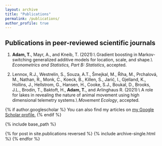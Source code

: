 ```yaml
---
layout: archive
title: "Publications"
permalink: /publications/
author_profile: true
---
```


Publications in peer-reviewed scientific journals
------

1. **Adam, T.**, Mayr, A., and Kneib, T. (2021):\\
Gradient boosting in Markov-switching generalized additive models for location, scale, and shape.\\
*Econometrics and Statistics, Part B: Statistics*, accepted.

2. Lennox, R.J., Westrelin, S., Souza, A.T., Šmejkal, M., Říha, M., Prchalová, M., Nathan, R., Monk, C., Koeck, B., Killen, S., Jarić, I., Gjelland, K., Hollins, J., Hellstrom, G., Hansen, H., Cooke, S.J., Boukal, D., Brooks, J.L., Brodin, T., Baktoft, H., **Adam, T.**, and Arlinghaus R. (2021):\\
A role for lakes in revealing the nature of animal movement using high dimensional telemetry systems.\\
*Movement Ecology*, accepted.


{% if author.googlescholar %}
  You can also find my articles on <u><a href="{{author.googlescholar}}">my Google Scholar profile</a>.</u>
{% endif %}

{% include base_path %}

{% for post in site.publications reversed %}
  {% include archive-single.html %}
{% endfor %}
